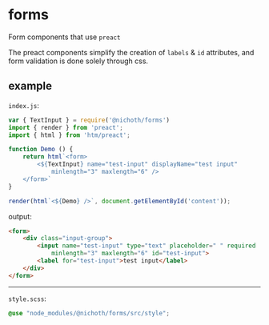 # forms

Form components that use `preact`

The preact components simplify the creation of `labels` & `id` attributes, and
form validation is done solely through css.

## example

`index.js`:
```js
var { TextInput } = require('@nichoth/forms')
import { render } from 'preact';
import { html } from 'htm/preact';

function Demo () {
    return html`<form>
        <${TextInput} name="test-input" displayName="test input"
            minlength="3" maxlength="6" />
    </form>`
}

render(html`<${Demo} />`, document.getElementById('content'));
```

output:
```html
<form>
    <div class="input-group">
        <input name="test-input" type="text" placeholder=" " required
            minlength="3" maxlength="6" id="test-input">
        <label for="test-input">test input</label>
    </div>
</form>
```

---------------------------------

`style.scss`:
```css
@use "node_modules/@nichoth/forms/src/style";
```
